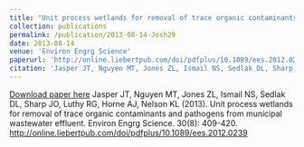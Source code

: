 ```yaml
---
title: "Unit process wetlands for removal of trace organic contaminants and pathogens from municipal wastewater effluent"
collection: publications
permalink: /publication/2013-08-14-Josh29
date: 2013-08-14
venue: 'Environ Engrg Science'
paperurl: 'http://online.liebertpub.com/doi/pdfplus/10.1089/ees.2012.0239'
citation: 'Jasper JT, Nguyen MT, Jones ZL, Ismail NS, Sedlak DL, Sharp JO, Luthy RG, Horne AJ, Nelson KL (2013). Unit process wetlands for removal of trace organic contaminants and pathogens from municipal wastewater effluent. Environ Engrg Science. 30(8): 409-420. http://online.liebertpub.com/doi/pdfplus/10.1089/ees.2012.0239'
---
```


<a href='http://online.liebertpub.com/doi/pdfplus/10.1089/ees.2012.0239'>Download paper here</a>
Jasper JT, Nguyen MT, Jones ZL, Ismail NS, Sedlak DL, Sharp JO, Luthy RG, Horne AJ, Nelson KL (2013). Unit process wetlands for removal of trace organic contaminants and pathogens from municipal wastewater effluent. Environ Engrg Science. 30(8): 409-420. http://online.liebertpub.com/doi/pdfplus/10.1089/ees.2012.0239